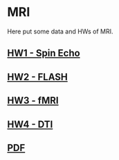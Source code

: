 # MRI

Here put some data and HWs of MRI.

## [HW1 - Spin Echo](HW1_Spin_echo_12echo)

## [HW2 - FLASH](HW2_FLASH)

## [HW3 - fMRI](HW3_fMRI)

## [HW4 - DTI](HW4_DTI)

## [PDF](https://mailntustedutw-my.sharepoint.com/:f:/g/personal/m11107309_ms_ntust_edu_tw/EoJJgFDlW8tAs4ds6fRrExIBzdJ-xoO1sG3eZhXO2vBnyQ?e=LbS2xv)
